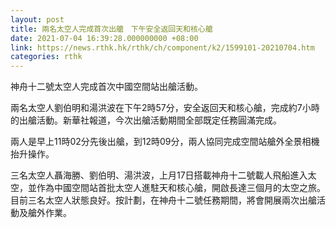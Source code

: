 ```yaml
---
layout: post
title: 兩名太空人完成首次出艙　下午安全返回天和核心艙
date: 2021-07-04 16:39:28.000000000 +08:00
link: https://news.rthk.hk/rthk/ch/component/k2/1599101-20210704.htm
categories: rthk
---
```


神舟十二號太空人完成首次中國空間站出艙活動。

兩名太空人劉伯明和湯洪波在下午2時57分，安全返回天和核心艙，完成約7小時的出艙活動。新華社報道，今次出艙活動期間全部既定任務圓滿完成。

兩人是早上11時02分先後出艙，到12時09分，兩人協同完成空間站艙外全景相機抬升操作。

三名太空人聶海勝、劉伯明、湯洪波，上月17日搭載神舟十二號載人飛船進入太空，並作為中國空間站首批太空人進駐天和核心艙，開啟長達三個月的太空之旅。目前三名太空人狀態良好。按計劃，在神舟十二號任務期間，將會開展兩次出艙活動及艙外作業。
